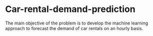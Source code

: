 # Car-rental-demand-prediction
The main objective of the problem is to develop the machine learning approach to forecast the demand of car rentals on an hourly basis.
